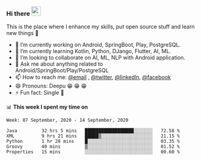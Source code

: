 ### Hi there <img src="https://media.giphy.com/media/hvRJCLFzcasrR4ia7z/giphy.gif" width="25px">
This is the place where I enhance my skills, put open source stuff and learn new things :rofl:

- 🔭 I’m currently working on Android, SpringBoot, Play, PostgreSQL. 
- 🌱 I’m currently learning Kotlin, Python, DJango, Flutter, AI, ML.
- 👯 I’m looking to collaborate on AI, ML, NLP with Android application.
- 💬 Ask me about anything related to Android/SpringBoot/Play/PostgreSQL
- 📫 How to reach me: [@email](deepakgupta7403@gmail.com) , [@twitter](https://twitter.com/deepakgupta7403), [@linkedln](https://in.linkedin.com/in/deepak-gupta-23b3b1113), [@facebook](https://facebook.com/deepakgupta7403)
- 😄 Pronouns: Deepu :grin: :grin: :grin:
- ⚡ Fun fact: Single :grimacing:

📊 **This week I spent my time on**

<!--START_SECTION:waka-->
```text
Week: 07 September, 2020 - 14 September, 2020

Java         32 hrs 5 mins   ██████████████████░░░░░░░   72.58 % 
XML          9 hrs 21 mins   █████▒░░░░░░░░░░░░░░░░░░░   21.15 % 
Python       1 hr 28 mins    █░░░░░░░░░░░░░░░░░░░░░░░░   03.35 % 
Groovy       40 mins         ▒░░░░░░░░░░░░░░░░░░░░░░░░   01.52 % 
Properties   15 mins         ░░░░░░░░░░░░░░░░░░░░░░░░░   00.60 % 
```
<!--END_SECTION:waka-->
